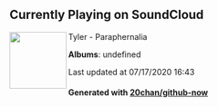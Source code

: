 ## Currently Playing on SoundCloud

[<img align="left" width="100" src="https://i1.sndcdn.com/artworks-000147448569-0wivwr-t120x120.jpg">](https://soundcloud.com/tyler-arteaga/paraphernalia)

Tyler - Paraphernalia

**Albums**: undefined

Last updated at 07/17/2020 16:43

#### Generated with [20chan/github-now](https://github.com/20chan/github-now)


<!--
**20chan/20chan** is a ✨ _special_ ✨ repository because its `README.md` (this file) appears on your GitHub profile.

Here are some ideas to get you started:

- 🔭 I’m currently working on ...
- 🌱 I’m currently learning ...
- 👯 I’m looking to collaborate on ...
- 🤔 I’m looking for help with ...
- 💬 Ask me about ...
- 📫 How to reach me: ...
- 😄 Pronouns: ...
- ⚡ Fun fact: ...
-->
